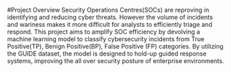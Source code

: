 #Project Overview
Security Operations Centres(SOCs) are reproving in identifying and reducing cyber threats. However the volume of incidents and wariness makes it more difficult for analysts to efficiently triage and respond. This project aims to amplify SOC efficiency by devolving a machine learning 
model to classify cybersecurity incidents from True Positive(TP), Benign Positive(BP), False Positive (FP) categories. By utilizing the GUIDE dataset, the model is designed to hold-up guided response systems, improving the all over security posture of enterprise environments.
